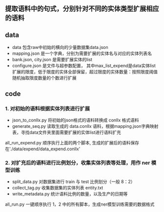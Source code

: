 ## 提取语料中的句式，分别针对不同的实体类型扩展相应的语料

## data
* data 包含raw中初始的横向的少量数据集data.json
* mapping.json 是一个字典，分别为需要扩展的实体名与对应的实体列表名
* bank.json, city.json 是需要扩展实体的list
* configure.json 是文件与超参数配置，
  其中max_list_expend是data实体list扩展的限度，低于限度的实体全部保留，超过限度的实体数量：按照限度阈值随机抽取限度数量的个数进行扩展

## code
### 1. 对初始的语料根据实体列表进行扩展

* json_to_conllx.py 将初始的json格式的语料转换成 conllx 格式语料
* generate_seq.py 读取生成的 data.conllx 语料，根据mapping.json字典映射表，寻找data文件夹里面需要扩展的实体list进行语料扩充

all_run_expend.py 顺序执行上面的两个脚本, 生成的扩展后的语料保存在'./data/expend/data_expend.conllx'

### 2. 对扩充后的语料进行比例划分，收集实体列表等处理，用作 ner 模型训练

* split_data.py 对数据集进行 train 与 test 比例划分（一般 8：2）
* collect_tag.py 收集数据集的实体列表 entity.txt
* write_metadata.py 统计语料比例的数量，以及生产的日期等

all_run.py 一键顺序执行 1，2 中的所有脚本，生成ner模型训练需要的数据格式